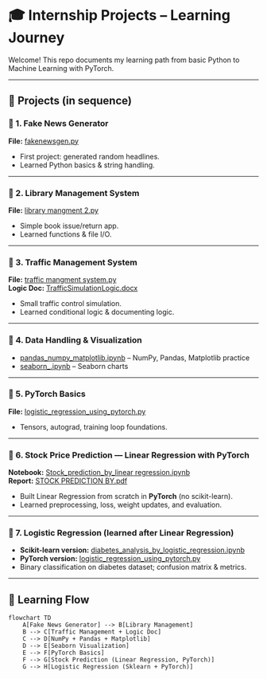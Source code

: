 # 🎓 Internship Projects – Learning Journey

Welcome! This repo documents my learning path from basic Python to Machine Learning with PyTorch.

---

## 📂 Projects (in sequence)

### 🔹 1. Fake News Generator
**File:** [fakenewsgen.py](fakenewsgen.py)  
- First project: generated random headlines.
- Learned Python basics & string handling.

---

### 🔹 2. Library Management System
**File:** [library mangment 2.py](library%20mangment%202.py)  
- Simple book issue/return app.
- Learned functions & file I/O.

---

### 🔹 3. Traffic Management System
**File:** [traffic mangment system.py](traffic%20mangment%20system.py)  
**Logic Doc:** [TrafficSimulationLogic.docx](TrafficSimulationLogic.docx)  
- Small traffic control simulation.
- Learned conditional logic & documenting logic.

---

### 🔹 4. Data Handling & Visualization
- [pandas_numpy_matplotlib.ipynb](pandas_numpy_matplotlib.ipynb) – NumPy, Pandas, Matplotlib practice  
- [seaborn_.ipynb](seaborn_.ipynb) – Seaborn charts

---

### 🔹 5. PyTorch Basics
**File:** [logistic_regression_using_pytorch.py](logistic_regression_using_pytorch.py)  
- Tensors, autograd, training loop foundations.

---

### 🔹 6. Stock Price Prediction — **Linear Regression with PyTorch**
**Notebook:** [Stock_prediction_by_linear regression.ipynb](Stock_prediction_by_linear%20regression.ipynb)  
**Report:** [STOCK PREDICTION BY.pdf](STOCK%20PREDICTION%20BY.pdf)  
- Built Linear Regression from scratch in **PyTorch** (no scikit-learn).  
- Learned preprocessing, loss, weight updates, and evaluation.

---

### 🔹 7. Logistic Regression (learned **after** Linear Regression)
- **Scikit-learn version:** [diabetes_analysis_by_logistic_regression.ipynb](diabetes_analysis_by_logistic_regression.ipynb)  
- **PyTorch version:** [logistic_regression_using_pytorch.py](logistic_regression_using_pytorch.py)  
- Binary classification on diabetes dataset; confusion matrix & metrics.

---

## 🧭 Learning Flow

```mermaid
flowchart TD
    A[Fake News Generator] --> B[Library Management]
    B --> C[Traffic Management + Logic Doc]
    C --> D[NumPy + Pandas + Matplotlib]
    D --> E[Seaborn Visualization]
    E --> F[PyTorch Basics]
    F --> G[Stock Prediction (Linear Regression, PyTorch)]
    G --> H[Logistic Regression (Sklearn + PyTorch)]
